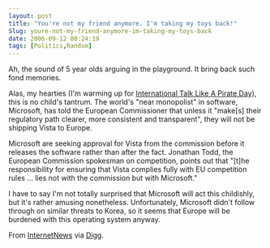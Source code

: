 ```yaml
---
layout: post
title: "You're not my friend anymore. I'm taking my toys back!"
Slug: youre-not-my-friend-anymore-im-taking-my-toys-back
date: 2006-09-12 00:24:19
tags: [Politics,Random]
---
```

Ah, the sound of 5 year olds arguing in the playground. It bring back such fond memories.

Alas, my hearties (I'm warming up for [International Talk Like A Pirate Day](http://www.talklikeapirate.com/)), this is no child's tantrum. The world's "near monopolist" in software, Microsoft, has told the European Commissioner that unless it "make\[s\] their regulatory path clearer, more consistent and transparent", they will not be shipping Vista to Europe.

Microsoft are seeking approval for Vista from the commission before it releases the software rather than after the fact. Jonathan Todd, the European Commission spokesman on competition, points out that "\[t\]he responsibility for ensuring that Vista complies fully with EU competition rules ... lies not with the commission but with Microsoft."

I have to say I'm not totally surprised that Microsoft will act this childishly, but it's rather amusing nonetheless. Unfortunately, Microsoft didn't follow through on similar threats to Korea, so it seems that Europe will be burdened with this operating system anyway.

From [InternetNews](http://www.internetnews.com/bus-news/article.php/3631041) via [Digg](http://digg.com/tech_news/Microsoft_to_Europe_No_Vista_For_EU).
